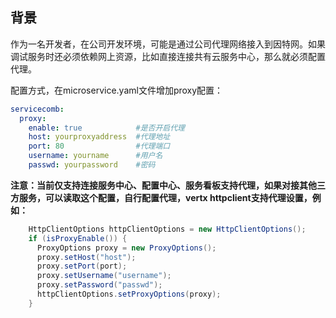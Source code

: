 ## 背景

作为一名开发者，在公司开发环境，可能是通过公司代理网络接入到因特网。如果调试服务时还必须依赖网上资源，比如直接连接共有云服务中心，那么就必须配置代理。

配置方式，在microservice.yaml文件增加proxy配置：

```yaml
servicecomb:
  proxy:
    enable: true            #是否开启代理
    host: yourproxyaddress  #代理地址
    port: 80                #代理端口
    username: yourname      #用户名
    passwd: yourpassword    #密码
```

**注意：当前仅支持连接服务中心、配置中心、服务看板支持代理，如果对接其他三方服务，可以读取这个配置，自行配置代理，vertx httpclient支持代理设置，例如：**

```java
    HttpClientOptions httpClientOptions = new HttpClientOptions();
    if (isProxyEnable()) {
      ProxyOptions proxy = new ProxyOptions();
      proxy.setHost("host");
      proxy.setPort(port);
      proxy.setUsername("username");
      proxy.setPassword("passwd");
      httpClientOptions.setProxyOptions(proxy);
    }
```



